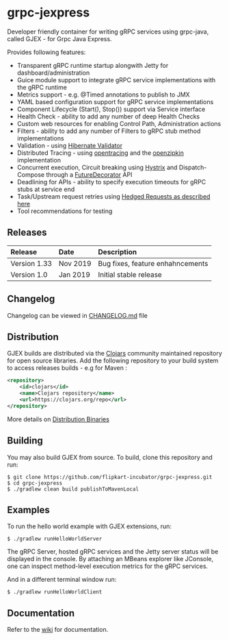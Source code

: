# grpc-jexpress
Developer friendly container for writing gRPC services using grpc-java, called GJEX - for Grpc Java Express.

Provides following features:
* Transparent gRPC runtime startup alongwith Jetty for dashboard/administration
* Guice module support to integrate gRPC service implementations with the gRPC runtime
* Metrics support - e.g. @Timed annotations to publish to JMX
* YAML based configuration support for gRPC service implementations
* Component Lifecycle (Start(), Stop()) support via Service interface
* Health Check - ability to add any number of deep Health Checks
* Custom web resources for enabling Control Path, Administration actions
* Filters - ability to add any number of Filters to gRPC stub method implementations
* Validation - using [Hibernate Validator](http://hibernate.org/validator/)
* Distributed Tracing - using [opentracing](http://opentracing.io/) and the [openzipkin](https://github.com/openzipkin/brave) implementation
* Concurrent execution, Circuit breaking using [Hystrix](https://github.com/Netflix/Hystrix) and Dispatch-Compose through a [FutureDecorator](https://github.com/flipkart-incubator/grpc-jexpress/blob/master/core/src/main/java/com/flipkart/gjex/core/task/FutureDecorator.java) API
* Deadlining for APIs - ability to specify execution timeouts for gRPC stubs at service end
* Task/Upstream request retries using [Hedged Requests as described here](https://cseweb.ucsd.edu/~gmporter/classes/fa17/cse124/post/schedule/p74-dean.pdf)
* Tool recommendations for testing

## Releases
| Release | Date | Description |
|:---------------------------------|:----------------|:------------|
| Version 1.33                     | Nov 2019        |  Bug fixes, feature enhahncements
| Version 1.0                      | Jan 2019        |  Initial stable release

## Changelog
Changelog can be viewed in [CHANGELOG.md](https://github.com/flipkart-incubator/grpc-jexpress/blob/master/CHANGELOG.md) file

## Distribution
GJEX builds are distributed via the [Clojars](https://clojars.org/) community maintained repository for open source libraries.
Add the following repository to your build system to access releases builds - e.g for Maven :

```xml
<repository>
    <id>clojars</id>
    <name>Clojars repository</name>
    <url>https://clojars.org/repo</url>
</repository>
```
More details on [Distribution Binaries](https://github.com/flipkart-incubator/grpc-jexpress/wiki/Distribution-Binaries)

## Building

You may also build GJEX from source. To build, clone this repository and run:

```
$ git clone https://github.com/flipkart-incubator/grpc-jexpress.git
$ cd grpc-jexpress
$ ./gradlew clean build publishToMavenLocal
```

## Examples


To run the hello world example with GJEX extensions, run:

```
$ ./gradlew runHelloWorldServer
```
The gRPC Server, hosted gRPC services and the Jetty server status will be displayed in the console. By attaching an MBeans explorer like JConsole, one can inspect method-level execution metrics for the gRPC services.

And in a different terminal window run:

```
$ ./gradlew runHelloWorldClient
```

## Documentation
Refer to the [wiki](https://github.com/flipkart-incubator/grpc-jexpress/wiki) for documentation.

